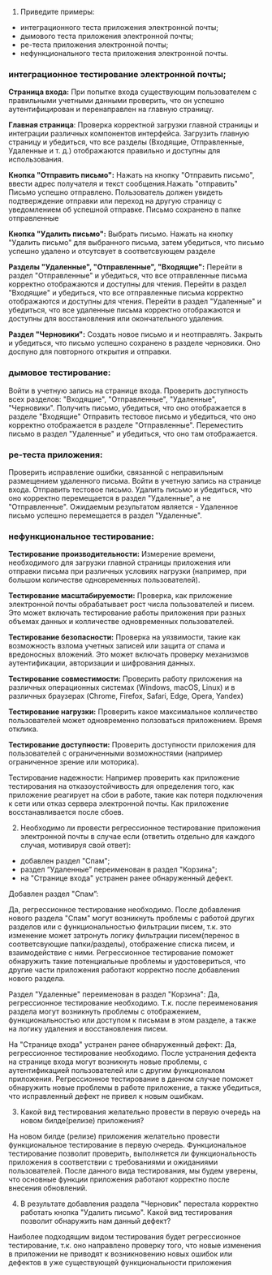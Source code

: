 1. Приведите примеры:
- интеграционного теста приложения электронной почты;
- дымового теста приложения электронной почты;
- ре-теста приложения электронной почты;
- нефункционального теста приложения электронной почты.


### интеграционное тестирование электронной почты;

**Страница входа:**
При попытке входа существующим пользователем с правильными учетными данными проверить, что он успешно аутентифицирован и перенаправлен на главную страницу.

**Главная страница**:
Проверка корректной загрузки главной страницы и интеграции различных компонентов интерфейса.
Загрузить главную страницу и убедиться, что все разделы (Входящие, Отправленные, Удаленные и т. д.) отображаются правильно и доступны для использования.

**Кнопка "Отправить письмо":**
Нажать на кнопку "Отправить письмо", ввести адрес получателя и текст сообщения.Нажать "отправить"
Письмо успешно отправлено. Пользователь должен увидеть подтверждение отправки или переход на другую страницу с уведомлением об успешной отправке. Письмо сохранено в папке отправленные

**Кнопка "Удалить письмо":**
Выбрать письмо. Нажать на кнопку "Удалить письмо" для выбранного письма, затем убедиться, что письмо успешно удалено и  отсутсвует в соответсвующем разделе

**Разделы "Удаленные", "Отправленные", "Входящие":**
Перейти в раздел "Отправленные" и убедиться, что все отправленные письма корректно отображаются и доступны для чтения.
Перейти в раздел "Входящие" и убедиться, что все отправленные письма корректно отображаются и доступны для чтения.
Перейти в раздел "Удаленные" и убедиться, что все удаленные письма корректно отображаются и доступны для восстановления или окончательного удаления.

**Раздел "Черновики":**
Создать новое письмо и и неотправлять. Закрыть и убедиться, что письмо успешно сохранено в разделе черновики. Оно доспуно для повторного открытия и отправки.

### дымовое тестирование:
Войти в учетную запись на странице входа.
Проверить доступность всех разделов: "Входящие", "Отправленные", "Удаленные", "Черновики".
Получить письмо, убедиться, что оно отображается в разделе "Входящие"
Отправить тестовое письмо и убедиться, что оно корректно отображается в разделе "Отправленные".
Переместить письмо в раздел "Удаленные" и убедиться, что оно там отображается.

### ре-теста приложения:
Проверить исправление ошибки, связанной с неправильным размещением удаленного письма.
Войти в учетную запись на странице входа.
Отправить тестовое письмо.
Удалить письмо и убедиться, что оно корректно перемещается в раздел "Удаленные", а не "Отправленные".
Ожидаемым результатом является - Удаленное письмо успешно перемещается в раздел "Удаленные".

### нефункциональное тестирование:
**Тестирование производительности:**
Измерение времени, необходимого для загрузки главной страницы приложения или отправки письма при различных условиях нагрузки (например, при большом количестве одновременных пользователей).

**Тестирование масштабируемости:**
Проверка, как приложение электронной почты обрабатывает рост числа пользователей и писем. Это может включать тестирование работы приложения при разных объемах данных и колличестве одновременных пользователей.

**Тестирование безопасности:**
Проверка на уязвимости, такие как возможность взлома учетных записей или защита от спама и вредоносных вложений. Это может включать проверку механизмов аутентификации, авторизации и шифрования данных.

**Тестирование совместимости:**
Проверить работу приложения на различных операционных системах (Windows, macOS, Linux) и в различных браузерах (Chrome, Firefox, Safari, Edge, Opera, Yandex) 

**Тестирование нагрузки:**
Проверить какое максимальное колличество пользователей может одновременно ползоваться приложением.
Время отклика.

**Тестирование доступности:**
Проверить доступности приложения для пользователей с ограниченными возможностями (например ограниченное зрение или моторика). 

Тестирование надежности:
Например проверить как приложение тестирования на отказоустойчивость для определения того, как приложение реагирует на сбои в работе, такие как потеря подключения к сети или отказ сервера электронной почты. Как приложение восстанавливается после сбоев. 

2. Необходимо ли провести регрессионное тестирование приложения электронной почты в случае если (ответить отдельно для каждого случая, мотивируя свой ответ):
- добавлен раздел "Спам";
- раздел “Удаленные” переименован в раздел "Корзина";
- на "Странице входа" устранен ранее обнаруженный дефект.

Добавлен раздел "Спам”:

Да, регрессионное тестирование необходимо.
После добавления нового раздела "Спам" могут возникнуть проблемы с работой других разделов или с функциональностью фильтрации писем, т.к. это изменение может затронуть логику фильтрации писем(перенос в соответсвующие папки/разделы), отображение списка писем, и взаимодействие с ними.
Регрессионное тестирование поможет обнаружить такие потенциальные проблемы и удостовериться, что другие части приложения работают корректно после добавления нового раздела.

Раздел "Удаленные" переименован в раздел "Корзина":
Да, регрессионное тестирование необходимо. Т.к. после переименования раздела могут возникнуть проблемы с отображением, функциональностью или доступом к письмам в этом разделе, а также на логику удаления и восстановления писем.

На "Странице входа" устранен ранее обнаруженный дефект:
Да, регрессионное тестирование необходимо. После устранения дефекта на странице входа могут возникнуть новые проблемы, с аутентификацией пользователей или с другим функционалом приложения. Регрессионное тестирование в данном случае поможет обнаружить новые проблемы в работе приложение, а также убедиться, что исправленный дефект не привел к новым ошибкам.

3. Какой вид тестирования желательно провести в первую очередь на новом билде(релизе) приложения?

На новом билде (релизе) приложения желательно провести функциональное тестирование в первую очередь. Функциональное тестирование позволит проверить, выполняется ли функциональность приложения в соответствии с требованиями и ожиданиями пользователей. После данного вида тестирования, мы будем уверены, что основные функции приложения работают корректно после внесения обновлений.

4. В результате добавления раздела "Черновик" перестала корректно работать кнопка "Удалить письмо". Какой вид тестирования позволит обнаружить нам данный дефект?

Наиболее подходящим видом тестирования будет регрессионное тестирование, т.к. оно направлено проверку того, что новые изменения в приложении не приводят к возникновению новых ошибок или дефектов в уже существующей функциональности приложения

